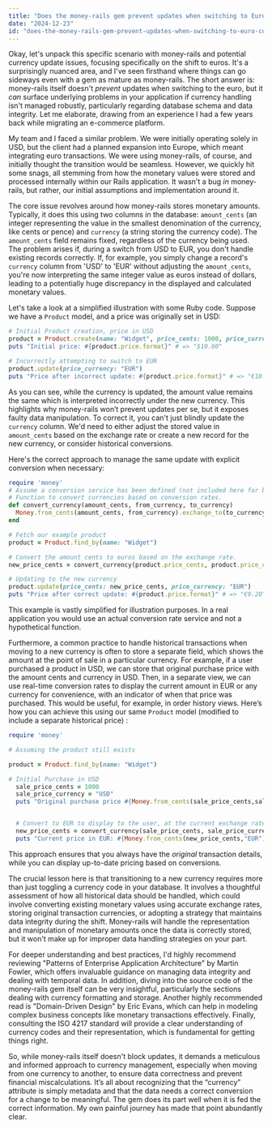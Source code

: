 ```yaml
---
title: "Does the money-rails gem prevent updates when switching to Euro currency?"
date: "2024-12-23"
id: "does-the-money-rails-gem-prevent-updates-when-switching-to-euro-currency"
---
```


Okay, let's unpack this specific scenario with money-rails and potential currency update issues, focusing specifically on the shift to euros. It's a surprisingly nuanced area, and I've seen firsthand where things can go sideways even with a gem as mature as money-rails. The short answer is: money-rails itself doesn't *prevent* updates when switching to the euro, but it *can* surface underlying problems in your application if currency handling isn't managed robustly, particularly regarding database schema and data integrity. Let me elaborate, drawing from an experience I had a few years back while migrating an e-commerce platform.

My team and I faced a similar problem. We were initially operating solely in USD, but the client had a planned expansion into Europe, which meant integrating euro transactions. We were using money-rails, of course, and initially thought the transition would be seamless. However, we quickly hit some snags, all stemming from how the monetary values were stored and processed internally within our Rails application. It wasn't a bug *in* money-rails, but rather, our initial assumptions and implementation around it.

The core issue revolves around how money-rails stores monetary amounts. Typically, it does this using two columns in the database: `amount_cents` (an integer representing the value in the smallest denomination of the currency, like cents or pence) and `currency` (a string storing the currency code). The `amount_cents` field remains fixed, regardless of the currency being used. The problem arises if, during a switch from USD to EUR, you don't handle existing records correctly. If, for example, you simply change a record's `currency` column from 'USD' to 'EUR' without adjusting the `amount_cents`, you're now interpreting the same integer value as euros instead of dollars, leading to a potentially huge discrepancy in the displayed and calculated monetary values.

Let's take a look at a simplified illustration with some Ruby code. Suppose we have a `Product` model, and a price was originally set in USD:

```ruby
# Initial Product creation, price in USD
product = Product.create(name: "Widget", price_cents: 1000, price_currency: "USD")
puts "Initial price: #{product.price.format}" # => "$10.00"

# Incorrectly attempting to switch to EUR
product.update(price_currency: "EUR")
puts "Price after incorrect update: #{product.price.format}" # => "€10.00" (WRONG!)
```
As you can see, while the currency is updated, the amount value remains the same which is interpreted incorrectly under the new currency. This highlights why money-rails won’t prevent updates per se, but it exposes faulty data manipulation. To correct it, you can't just blindly update the `currency` column. We'd need to either adjust the stored value in `amount_cents` based on the exchange rate or create a new record for the new currency, or consider historical conversions.

Here's the correct approach to manage the same update with explicit conversion when necessary:

```ruby
require 'money'
# Assume a conversion service has been defined (not included here for brevity, see below for more context).
# Function to convert currencies based on conversion rates.
def convert_currency(amount_cents, from_currency, to_currency)
  Money.from_cents(amount_cents, from_currency).exchange_to(to_currency).cents
end

# Fetch our example product
product = Product.find_by(name: "Widget")

# Convert the amount cents to euros based on the exchange rate.
new_price_cents = convert_currency(product.price_cents, product.price_currency, "EUR")

# Updating to the new currency
product.update(price_cents: new_price_cents, price_currency: "EUR")
puts "Price after correct update: #{product.price.format}" # => "€9.20" (or whatever the exchange rate dictates)
```
This example is vastly simplified for illustration purposes. In a real application you would use an actual conversion rate service and not a hypothetical function.

Furthermore, a common practice to handle historical transactions when moving to a new currency is often to store a separate field, which shows the amount at the point of sale in a particular currency. For example, if a user purchased a product in USD, we can store that original purchase price with the amount cents and currency in USD. Then, in a separate view, we can use real-time conversion rates to display the current amount in EUR or any currency for convenience, with an indicator of when that price was purchased. This would be useful, for example, in order history views.
Here’s how you can achieve this using our same `Product` model (modified to include a separate historical price) :
```ruby
require 'money'

# Assuming the product still exists

product = Product.find_by(name: "Widget")

# Initial Purchase in USD
  sale_price_cents = 1000
  sale_price_currency = "USD"
  puts "Original purchase price #{Money.from_cents(sale_price_cents,sale_price_currency).format}"


  # Convert to EUR to display to the user, at the current exchange rate
  new_price_cents = convert_currency(sale_price_cents, sale_price_currency, "EUR")
  puts "Current price in EUR: #{Money.from_cents(new_price_cents,"EUR").format}"
```

This approach ensures that you always have the *original* transaction details, while you can display up-to-date pricing based on conversions.

The crucial lesson here is that transitioning to a new currency requires more than just toggling a currency code in your database. It involves a thoughtful assessment of how all historical data should be handled, which could involve converting existing monetary values using accurate exchange rates, storing original transaction currencies, or adopting a strategy that maintains data integrity during the shift. Money-rails will handle the representation and manipulation of monetary amounts once the data is correctly stored, but it won't make up for improper data handling strategies on your part.

For deeper understanding and best practices, I'd highly recommend reviewing "Patterns of Enterprise Application Architecture" by Martin Fowler, which offers invaluable guidance on managing data integrity and dealing with temporal data. In addition, diving into the source code of the money-rails gem itself can be very insightful, particularly the sections dealing with currency formatting and storage. Another highly recommended read is "Domain-Driven Design" by Eric Evans, which can help in modeling complex business concepts like monetary transactions effectively. Finally, consulting the ISO 4217 standard will provide a clear understanding of currency codes and their representation, which is fundamental for getting things right.

So, while money-rails itself doesn't block updates, it demands a meticulous and informed approach to currency management, especially when moving from one currency to another, to ensure data correctness and prevent financial miscalculations. It’s all about recognizing that the “currency” attribute is simply metadata and that the data needs a correct conversion for a change to be meaningful. The gem does its part well when it is fed the correct information. My own painful journey has made that point abundantly clear.
